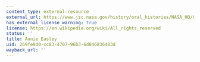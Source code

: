 ```yaml
---
content_type: external-resource
external_url: https://www.jsc.nasa.gov/history/oral_histories/NASA_HQ/Herstory/EasleyAJ/EasleyAJ_8-21-01.htm
has_external_license_warning: true
license: https://en.wikipedia.org/wiki/All_rights_reserved
status: ''
title: Annie Easley
uid: 269fe8d0-cc83-4707-96b3-6d846836483d
wayback_url: ''
---
```

